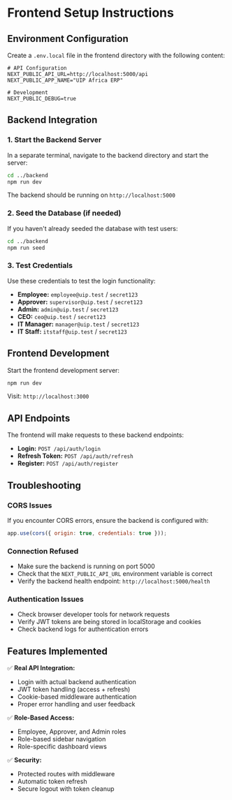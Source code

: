 # Frontend Setup Instructions

## Environment Configuration

Create a `.env.local` file in the frontend directory with the following content:

```env
# API Configuration
NEXT_PUBLIC_API_URL=http://localhost:5000/api
NEXT_PUBLIC_APP_NAME="UIP Africa ERP"

# Development
NEXT_PUBLIC_DEBUG=true
```

## Backend Integration

### 1. Start the Backend Server

In a separate terminal, navigate to the backend directory and start the server:

```bash
cd ../backend
npm run dev
```

The backend should be running on `http://localhost:5000`

### 2. Seed the Database (if needed)

If you haven't already seeded the database with test users:

```bash
cd ../backend
npm run seed
```

### 3. Test Credentials

Use these credentials to test the login functionality:

- **Employee:** `employee@uip.test` / `secret123`
- **Approver:** `supervisor@uip.test` / `secret123`
- **Admin:** `admin@uip.test` / `secret123`
- **CEO:** `ceo@uip.test` / `secret123`
- **IT Manager:** `manager@uip.test` / `secret123`
- **IT Staff:** `itstaff@uip.test` / `secret123`

## Frontend Development

Start the frontend development server:

```bash
npm run dev
```

Visit: `http://localhost:3000`

## API Endpoints

The frontend will make requests to these backend endpoints:

- **Login:** `POST /api/auth/login`
- **Refresh Token:** `POST /api/auth/refresh`
- **Register:** `POST /api/auth/register`

## Troubleshooting

### CORS Issues

If you encounter CORS errors, ensure the backend is configured with:

```javascript
app.use(cors({ origin: true, credentials: true }));
```

### Connection Refused

- Make sure the backend is running on port 5000
- Check that the `NEXT_PUBLIC_API_URL` environment variable is correct
- Verify the backend health endpoint: `http://localhost:5000/health`

### Authentication Issues

- Check browser developer tools for network requests
- Verify JWT tokens are being stored in localStorage and cookies
- Check backend logs for authentication errors

## Features Implemented

✅ **Real API Integration:**

- Login with actual backend authentication
- JWT token handling (access + refresh)
- Cookie-based middleware authentication
- Proper error handling and user feedback

✅ **Role-Based Access:**

- Employee, Approver, and Admin roles
- Role-based sidebar navigation
- Role-specific dashboard views

✅ **Security:**

- Protected routes with middleware
- Automatic token refresh
- Secure logout with token cleanup
